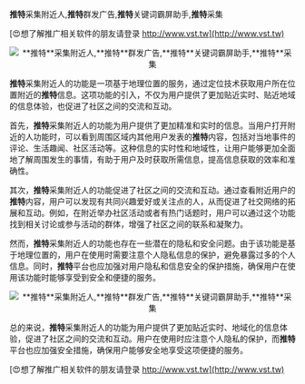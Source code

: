 **推特**采集附近人,**推特**群发广告,**推特**关键词霸屏助手,**推特**采集

[😍想了解推广相关软件的朋友请登录 http://www.vst.tw](http://www.vst.tw)

 <center><img src="https://vst.tw/MP4/tuiguang/png/5.png" alt="**推特**采集附近人,**推特**群发广告,**推特**关键词霸屏助手,**推特**采集"></center>

**推特**采集附近人的功能是一项基于地理位置的服务，通过定位技术获取用户所在位置附近的**推特**信息。这项功能的引入，不仅为用户提供了更加贴近实时、贴近地域的信息体验，也促进了社区之间的交流和互动。

首先，**推特**采集附近人的功能为用户提供了更加精准和实时的信息。当用户打开附近的人功能时，可以看到周围区域内其他用户发表的**推特**内容，包括对当地事件的评论、生活趣闻、社区活动等。这种信息的实时性和地域性，让用户能够更加全面地了解周围发生的事情，有助于用户及时获取所需信息，提高信息获取的效率和准确性。

其次，**推特**采集附近人的功能促进了社区之间的交流和互动。通过查看附近用户的**推特**内容，用户可以发现有共同兴趣爱好或关注点的人，从而促进了社交网络的拓展和互动。例如，在附近举办社区活动或者有热门话题时，用户可以通过这个功能找到相关讨论或参与活动的群体，增强了社区之间的联系和凝聚力。

然而，**推特**采集附近人的功能也存在一些潜在的隐私和安全问题。由于该功能是基于地理位置的，用户在使用时需要注意个人隐私信息的保护，避免暴露过多的个人信息。同时，**推特**平台也应加强对用户隐私和信息安全的保护措施，确保用户在使用该功能时能够享受到安全和便捷的服务。

 <center><img src="https://vst.tw/MP4/tuiguang/png/7.png" alt="**推特**采集附近人,**推特**群发广告,**推特**关键词霸屏助手,**推特**采集"></center>

总的来说，**推特**采集附近人的功能为用户提供了更加贴近实时、地域化的信息体验，促进了社区之间的交流和互动。用户在使用时应注意个人隐私的保护，而**推特**平台也应加强安全措施，确保用户能够安全地享受这项便捷的服务。

[😍想了解推广相关软件的朋友请登录 http://www.vst.tw](http://www.vst.tw)



